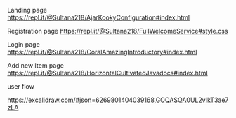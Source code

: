 Landing page
https://repl.it/@Sultana218/AjarKookyConfiguration#index.html

Registration page
https://repl.it/@Sultana218/FullWelcomeService#style.css

Login page
https://repl.it/@Sultana218/CoralAmazingIntroductory#index.html

Add new Item page
https://repl.it/@Sultana218/HorizontalCultivatedJavadocs#index.html

user flow

https://excalidraw.com/#json=6269801404039168,GOQASQA0UL2vIkT3ae7zLA
